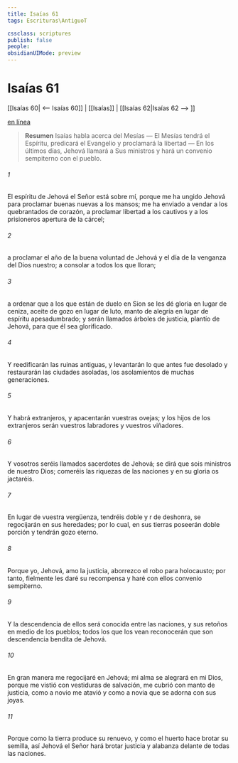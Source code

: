 ```yaml
---
title: Isaías 61
tags: Escrituras\AntiguoT

cssclass: scriptures
publish: false
people:
obsidianUIMode: preview
---
```


# Isaías 61
[[Isaías 60| <-- Isaías 60]] | [[Isaías]] | [[Isaías 62|Isaías 62 --> ]]

[en línea](https://churchofjesuschrist.org/study/scriptures/ot/isa/61?lang=spa)

> __Resumen__
Isaías habla acerca del Mesías — El Mesías tendrá el Espíritu, predicará el Evangelio y proclamará la libertad — En los últimos días, Jehová llamará a Sus ministros y hará un convenio sempiterno con el pueblo.

###### 1 
El espíritu de Jehová el Señor está sobre mí, porque me ha ungido Jehová para proclamar buenas nuevas a los mansos; me ha enviado a vendar a los quebrantados de corazón, a proclamar libertad a los cautivos y a los prisioneros apertura de la cárcel;

###### 2 
a proclamar el año de la buena voluntad de Jehová y el día de la venganza del Dios nuestro; a consolar a todos los que lloran;

###### 3 
a ordenar que a los que están de duelo en Sion se les dé gloria en lugar de ceniza, aceite de gozo en lugar de luto, manto de alegría en lugar de espíritu apesadumbrado; y serán llamados árboles de justicia, plantío de Jehová, para que él sea glorificado.

###### 4 
Y reedificarán las ruinas antiguas, y levantarán lo que antes fue desolado y restaurarán las ciudades asoladas, los asolamientos de muchas generaciones.

###### 5 
Y habrá extranjeros, y apacentarán vuestras ovejas; y los hijos de los extranjeros serán vuestros labradores y vuestros viñadores.

###### 6 
Y vosotros seréis llamados sacerdotes de Jehová; se dirá que sois ministros de nuestro Dios; comeréis las riquezas de las naciones y en su gloria os jactaréis.

###### 7 
En lugar de vuestra vergüenza, tendréis doble  y r de deshonra, se regocijarán en sus heredades; por lo cual, en sus tierras poseerán doble porción y tendrán gozo eterno.

###### 8 
Porque yo, Jehová, amo la justicia, aborrezco el robo para holocausto; por tanto, fielmente les daré su recompensa y haré con ellos convenio sempiterno.

###### 9 
Y la descendencia de ellos será conocida entre las naciones, y sus retoños en medio de los pueblos; todos los que los vean reconocerán que son descendencia bendita de Jehová.

###### 10 
En gran manera me regocijaré en Jehová; mi alma se alegrará en mi Dios, porque me vistió con vestiduras de salvación, me cubrió con manto de justicia, como a novio me atavió y como a novia que se adorna con sus joyas.

###### 11 
Porque como la tierra produce su renuevo, y como el huerto hace brotar su semilla, así Jehová el Señor hará brotar justicia y alabanza delante de todas las naciones.

